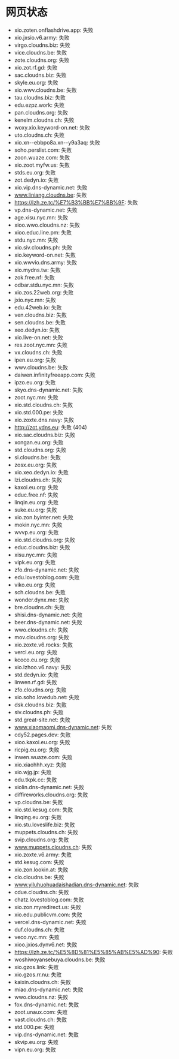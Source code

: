 # 网页状态
- xio.zoten.onflashdrive.app: 失败
- xio.jxsio.v6.army: 失败
- virgo.cloudns.biz: 失败
- vice.cloudns.be: 失败
- zote.cloudns.org: 失败
- xio.zot.rf.gd: 失败
- sac.cloudns.biz: 失败
- skyle.eu.org: 失败
- xio.wwv.cloudns.be: 失败
- tau.cloudns.biz: 失败
- edu.ezpz.work: 失败
- pan.cloudns.org: 失败
- kenelm.cloudns.ch: 失败
- woxy.xio.keyword-on.net: 失败
- uto.cloudns.ch: 失败
- xio.xn--ebbpo8a.xn--y9a3aq: 失败
- soho.perslist.com: 失败
- zoon.wuaze.com: 失败
- xio.zoot.myfw.us: 失败
- stds.eu.org: 失败
- zot.dedyn.io: 失败
- xio.vip.dns-dynamic.net: 失败
- www.liniang.cloudns.be: 失败
- https://lzh.ze.tc/%E7%B3%BB%E7%BB%9F: 失败
- vp.dns-dynamic.net: 失败
- age.xisu.nyc.mn: 失败
- xioo.wwo.cloudns.nz: 失败
- xioo.educ.line.pm: 失败
- stdu.nyc.mn: 失败
- xio.siv.cloudns.ph: 失败
- xio.keyword-on.net: 失败
- xio.wwvio.dns.army: 失败
- xio.mydns.tw: 失败
- zok.free.nf: 失败
- odbar.stdu.nyc.mn: 失败
- xio.zos.22web.org: 失败
- jxio.nyc.mn: 失败
- edu.42web.io: 失败
- ven.cloudns.biz: 失败
- sen.cloudns.be: 失败
- xeo.dedyn.io: 失败
- xio.live-on.net: 失败
- res.zoot.nyc.mn: 失败
- vx.cloudns.ch: 失败
- ipen.eu.org: 失败
- wwv.cloudns.be: 失败
- daiwen.infinityfreeapp.com: 失败
- ipzo.eu.org: 失败
- skyo.dns-dynamic.net: 失败
- zoot.nyc.mn: 失败
- xio.std.cloudns.ch: 失败
- xio.std.000.pe: 失败
- xio.zoxte.dns.navy: 失败
- http://zot.ydns.eu: 失败 (404)
- xio.sac.cloudns.biz: 失败
- xongan.eu.org: 失败
- std.cloudns.org: 失败
- si.cloudns.be: 失败
- zosx.eu.org: 失败
- xio.xeo.dedyn.io: 失败
- lzi.cloudns.ch: 失败
- kaxoi.eu.org: 失败
- educ.free.nf: 失败
- linqin.eu.org: 失败
- suke.eu.org: 失败
- xio.zon.byinter.net: 失败
- mokin.nyc.mn: 失败
- wvvp.eu.org: 失败
- xio.std.cloudns.org: 失败
- educ.cloudns.biz: 失败
- xisu.nyc.mn: 失败
- vipk.eu.org: 失败
- zfo.dns-dynamic.net: 失败
- edu.lovestoblog.com: 失败
- viko.eu.org: 失败
- sch.cloudns.be: 失败
- wonder.dynx.me: 失败
- bre.cloudns.ch: 失败
- shisi.dns-dynamic.net: 失败
- beer.dns-dynamic.net: 失败
- wwo.cloudns.ch: 失败
- mov.cloudns.org: 失败
- xio.zoxte.v6.rocks: 失败
- vercl.eu.org: 失败
- kcoco.eu.org: 失败
- xio.lzhoo.v6.navy: 失败
- std.dedyn.io: 失败
- linwen.rf.gd: 失败
- zfo.cloudns.org: 失败
- xio.soho.lovedub.net: 失败
- dsk.cloudns.biz: 失败
- siv.cloudns.ph: 失败
- std.great-site.net: 失败
- www.xiaomaomi.dns-dynamic.net: 失败
- cdy52.pages.dev: 失败
- xioo.kaxoi.eu.org: 失败
- ricpig.eu.org: 失败
- inwen.wuaze.com: 失败
- xio.xiaohhh.xyz: 失败
- xio.wjg.jp: 失败
- edu.tkpk.cc: 失败
- xiolin.dns-dynamic.net: 失败
- diffireworks.cloudns.org: 失败
- vp.cloudns.be: 失败
- xio.std.kesug.com: 失败
- linqing.eu.org: 失败
- xio.stu.loveslife.biz: 失败
- muppets.cloudns.ch: 失败
- svip.cloudns.org: 失败
- www.muppets.cloudns.ch: 失败
- xio.zoxte.v6.army: 失败
- std.kesug.com: 失败
- xio.zon.lookin.at: 失败
- clo.cloudns.be: 失败
- www.yiluhuohuadaishadian.dns-dynamic.net: 失败
- cdue.cloudns.ch: 失败
- chatz.lovestoblog.com: 失败
- xio.zon.myredirect.us: 失败
- xio.edu.publicvm.com: 失败
- vercel.dns-dynamic.net: 失败
- duf.cloudns.ch: 失败
- veco.nyc.mn: 失败
- xioo.jxios.dynv6.net: 失败
- https://lzh.ze.tc/%E5%8D%81%E5%85%AB%E5%AD%90: 失败
- woshiwoyansebuya.cloudns.be: 失败
- xio.gzos.link: 失败
- xio.gzos.rr.nu: 失败
- kaixin.cloudns.ch: 失败
- miao.dns-dynamic.net: 失败
- wwo.cloudns.nz: 失败
- fox.dns-dynamic.net: 失败
- zoot.unaux.com: 失败
- vast.cloudns.ch: 失败
- std.000.pe: 失败
- vip.dns-dynamic.net: 失败
- skvip.eu.org: 失败
- vipn.eu.org: 失败
